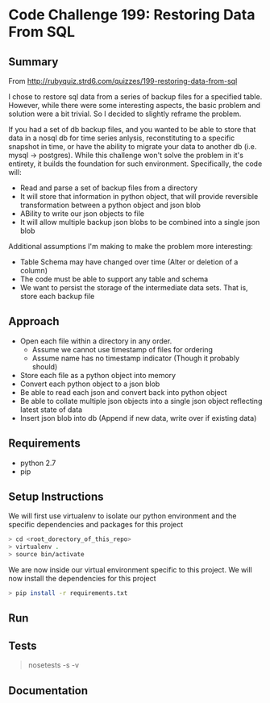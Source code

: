 # Code Challenge 199: Restoring Data From SQL

## Summary
From http://rubyquiz.strd6.com/quizzes/199-restoring-data-from-sql


I chose to restore sql data from a series of backup files for a specified table.
However, while there were some interesting aspects, the basic problem and solution 
were a bit trivial. So I decided to slightly reframe the problem.


If you had a set of db backup files, and you wanted to be able to store that data
in a nosql db for time series anlysis, reconstituting to a specific snapshot in time, 
or have the ability to migrate your data to another db (i.e. mysql -> postgres). 
While this challenge won't solve the problem in it's entirety, it builds the 
foundation for such environment. Specifically, the code will:
* Read and parse a set of backup files from a directory
* It will store that information in python object, that will provide reversible transformation
between a python object and json blob
* ABility to write our json objects to file
* It will allow multiple backup json blobs to be combined into a single json blob

Additional assumptions I'm making to make the problem more interesting:
* Table Schema may have changed over time (Alter or deletion of a column)
* The code must be able to support any table and schema
* We want to persist the storage of the intermediate data sets. That is, store each backup file

## Approach
* Open each file within a directory in any order.
  * Assume we cannot use timestamp of files for ordering
  * Assume name has no timestamp indicator (Though it probably should)
* Store each file as a python object into memory
* Convert each python object to a json blob
* Be able to read each json and convert back into python object
* Be able to collate multiple json objects into a single json object reflecting latest state of data
* Insert json blob into db (Append if new data, write over if existing data)

## Requirements
* python 2.7
* pip

## Setup Instructions
We will first use virtualenv to isolate our python environment and the specific
dependencies and packages for this project
```sh
> cd <root_dorectory_of_this_repo>
> virtualenv .
> source bin/activate
```
We are now inside our virtual environment specific to this project.
We will now install the dependencies for this project
```sh
> pip install -r requirements.txt
```

## Run

## Tests
> nosetests -s -v

## Documentation
